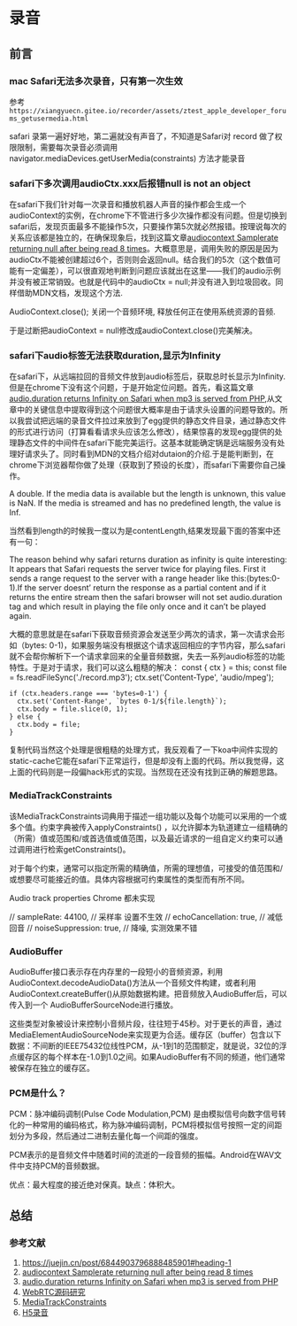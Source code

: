 # 录音

## 前言

### mac Safari无法多次录音，只有第一次生效

参考 `https://xiangyuecn.gitee.io/recorder/assets/ztest_apple_developer_forums_getusermedia.html`

safari 录第一遍好好地，第二遍就没有声音了，不知道是Safari对 record 做了权限限制，需要每次录音必须调用 navigator.mediaDevices.getUserMedia(constraints) 方法才能录音

### safari下多次调用audioCtx.xxx后报错null is not an object

在safari下我们针对每一次录音和播放机器人声音的操作都会生成一个audioContext的实例，在chrome下不管进行多少次操作都没有问题。但是切换到safari后，发现页面最多不能操作5次，只要操作第5次就必然报错。按理说每次的关系应该都是独立的，在确保现象后，找到这篇文章[audiocontext Samplerate returning null after being read 8 times](https://stackoverflow.com/questions/45528945/audiocontext-samplerate-returning-null-after-being-read-8-times)。大概意思是，调用失败的原因是因为audioCtx不能被创建超过6个，否则则会返回null。结合我们的5次（这个数值可能有一定偏差），可以很直观地判断到问题应该就出在这里——我们的audio示例并没有被正常销毁。也就是代码中的audioCtx = null;并没有进入到垃圾回收。同样借助MDN文档，发现这个方法.

AudioContext.close();
关闭一个音频环境, 释放任何正在使用系统资源的音频.

于是过断把audioContext = null修改成audioContext.close()完美解决。

### safari下audio标签无法获取duration,显示为Infinity

在safari下，从远端拉回的音频文件放到audio标签后，获取总时长显示为Infinity.但是在chrome下没有这个问题，于是开始定位问题。首先，看这篇文章[audio.duration returns Infinity on Safari when mp3 is served from PHP](https://stackoverflow.com/questions/9629223/audio-duration-returns-infinity-on-safari-when-mp3-is-served-from-php),从文章中的关键信息中提取得到这个问题很大概率是由于请求头设置的问题导致的。所以我尝试把远端的录音文件拉过来放到了egg提供的静态文件目录，通过静态文件的形式进行访问（打算看看请求头应该怎么修改），结果惊喜的发现egg提供的处理静态文件的中间件在safari下能完美运行。这基本就能确定锅是远端服务没有处理好请求头了。同时看到MDN的文档介绍对dutaion的介绍.于是能判断到，在chrome下浏览器帮你做了处理（获取到了预设的长度），而safari下需要你自己操作。

A double. If the media data is available but the length is unknown, this value is NaN. If the media is streamed and has no predefined length, the value is Inf.

当然看到length的时候我一度以为是contentLength,结果发现最下面的答案中还有一句：

The reason behind why safari returns duration as infinity is quite interesting: It appears that Safari requests the server twice for playing files. First it sends a range request to the server with a range header like this:(bytes:0-1).If the server doesnt’ return the response as a partial content and if it returns the entire stream then the safari browser will not set audio.duration tag and which result in playing the file only once and it can’t be played again.

大概的意思就是在safari下获取音频资源会发送至少两次的请求，第一次请求会形如（bytes: 0-1)，如果服务端没有根据这个请求返回相应的字节内容，那么safari就不会帮你解析下一个请求拿回来的全量音频数据，失去一系列audio标签的功能特性。于是对于请求，我们可以这么粗糙的解决：
    const { ctx } = this;
    const file = fs.readFileSync('./record.mp3');
    ctx.set('Content-Type', 'audio/mpeg');

    if (ctx.headers.range === 'bytes=0-1') {
      ctx.set('Content-Range', `bytes 0-1/${file.length}`);
      ctx.body = file.slice(0, 1);
    } else {
      ctx.body = file;
    }
复制代码当然这个处理是很粗糙的处理方式，我反观看了一下koa中间件实现的static-cache它能在safari下正常运行，但是却没有上面的代码。所以我觉得，这上面的代码则是一段偏hack形式的实现。当然现在还没有找到正确的解题思路。

### MediaTrackConstraints

该MediaTrackConstraints词典用于描述一组功能以及每个功能可以采用的一个或多个值。约束字典被传入applyConstraints() ，以允许脚本为轨道建立一组精确的（所需）值或范围和/或首选值或值范围，以及最近请求的一组自定义约束可以通过调用进行检索getConstraints()。

对于每个约束，通常可以指定所需的精确值，所需的理想值，可接受的值范围和/或想要尽可能接近的值。具体内容根据可约束属性的类型而有所不同。

Audio track properties Chrome 都未实现

 // sampleRate: 44100, // 采样率 设置不生效
// echoCancellation: true, // 减低回音
// noiseSuppression: true, // 降噪, 实测效果不错

### AudioBuffer

AudioBuffer接口表示存在内存里的一段短小的音频资源，利用AudioContext.decodeAudioData()方法从一个音频文件构建，或者利用 AudioContext.createBuffer()从原始数据构建。把音频放入AudioBuffer后，可以传入到一个 AudioBufferSourceNode进行播放。

这些类型对象被设计来控制小音频片段，往往短于45秒。对于更长的声音，通过 MediaElementAudioSourceNode来实现更为合适。缓存区（buffer）包含以下数据：不间断的IEEE75432位线性PCM，从-1到1的范围额定，就是说，32位的浮点缓存区的每个样本在-1.0到1.0之间。如果AudioBuffer有不同的频道，他们通常被保存在独立的缓存区。

### PCM是什么？

PCM：脉冲编码调制(Pulse Code Modulation,PCM) 是由模拟信号向数字信号转化的一种常用的编码格式，称为脉冲编码调制，PCM将模拟信号按照一定的间距划分为多段，然后通过二进制去量化每一个间距的强度。

PCM表示的是音频文件中随着时间的流逝的一段音频的振幅。Android在WAV文件中支持PCM的音频数据。

优点：最大程度的接近绝对保真。缺点：体积大。

## 总结

### 参考文献

1. <https://juejin.cn/post/6844903796888485901#heading-1>
2. [audiocontext Samplerate returning null after being read 8 times](https://stackoverflow.com/questions/45528945/audiocontext-samplerate-returning-null-after-being-read-8-times)
3. [audio.duration returns Infinity on Safari when mp3 is served from PHP](https://stackoverflow.com/questions/9629223/audio-duration-returns-infinity-on-safari-when-mp3-is-served-from-php)
4. [WebRTC源码研究](https://juejin.cn/post/6844904199684096007)
5. [MediaTrackConstraints](https://developer.mozilla.org/zh-CN/docs/Web/API/MediaTrackConstraints)
6. [H5录音](https://juejin.cn/post/6844904149490860040)

